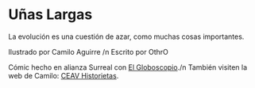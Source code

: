 Uñas Largas
===

La evolución es una cuestión de azar, como muchas cosas importantes.

Ilustrado por Camilo Aguirre /n
Escrito por OthrO

Cómic hecho en alianza Surreal con [El Globoscopio](http://www.elgloboscopio.com/)./n
También visiten la web de Camilo: [CEAV Historietas](http://ceavhistorietas.blogspot.com/).
